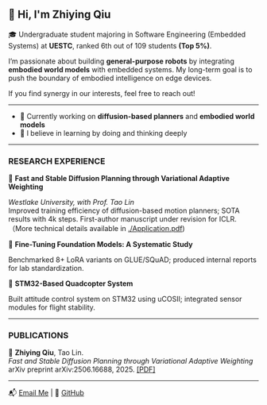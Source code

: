 ## 👋 Hi, I'm Zhiying Qiu

🎓 Undergraduate student majoring in Software Engineering (Embedded Systems) at **UESTC**, ranked 6th out of 109 students **(Top 5%)**.

I’m passionate about building **general-purpose robots** by integrating **embodied world models** with embedded systems. My long-term goal is to push the boundary of embodied intelligence on edge devices.

If you find synergy in our interests, feel free to reach out!

---

- 🤖 Currently working on **diffusion-based planners** and **embodied world models**
- 🌱 I believe in learning by doing and thinking deeply

---

<h3 align="left">RESEARCH EXPERIENCE</h3>

🚀 **Fast and Stable Diffusion Planning through Variational Adaptive Weighting**  

*Westlake University, with Prof. Tao Lin*  
Improved training efficiency of diffusion-based motion planners; SOTA results with 4k steps. First-author manuscript under revision for ICLR.（More technical details available in [./Application.pdf](./Application.pdf))

🧪 **Fine-Tuning Foundation Models: A Systematic Study**  

Benchmarked 8+ LoRA variants on GLUE/SQuAD; produced internal reports for lab standardization.

🚁 **STM32-Based Quadcopter System**  

Built attitude control system on STM32 using uCOSII; integrated sensor modules for flight stability.

---

<h3 align="left">PUBLICATIONS</h3>

📄 **Zhiying Qiu**, Tao Lin.  
*Fast and Stable Diffusion Planning through Variational Adaptive Weighting*  
arXiv preprint arXiv:2506.16688, 2025. [[PDF]](https://arxiv.org/pdf/2506.16688)

---

📬 [Email Me](mailto:zhiyingq@std.uestc.edu.cn) | 🔗 [GitHub](https://github.com/InnoMakerQiu)

